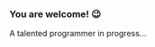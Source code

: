 ### You are welcome! 😉
A talented programmer in progress...
<!--
**Di9rem/Di9rem** is a ✨ _special_ ✨ repository because its `README.md` (this file) appears on your GitHub profile.

Here are some ideas to get you started:

- 🔭 I'm currently working on completing the studying course
- 🌱 I’m currently learning AI 
- 👯 I’m looking to collaborate on ppls with creativity
- 🤔 I’m looking for help with ...
- 💬 Ask me about ...
- 📫 How to reach me: telegram: @only_prxd
- 😄 Pronouns: Humans spend about 25 years sleeping during their lives.
- ⚡ Fun fact: Also im a musician as well
-->

